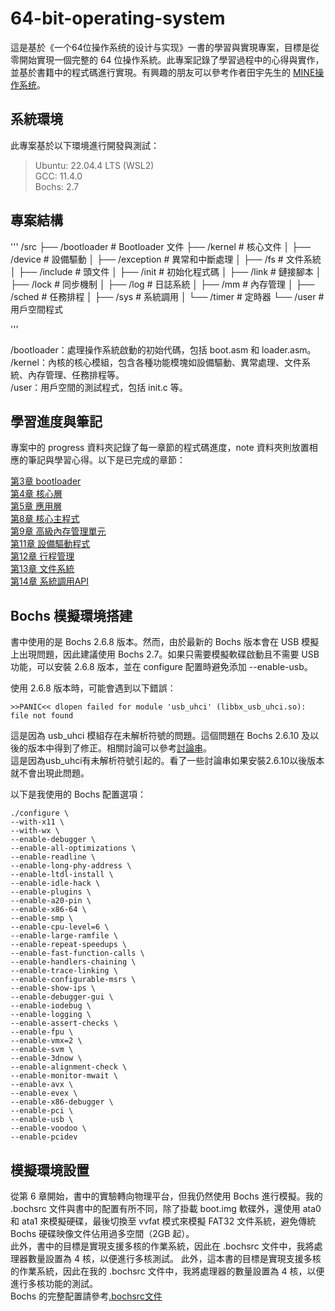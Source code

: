 # 64-bit-operating-system  
這是基於《一个64位操作系统的设计与实现》一書的學習與實現專案，目標是從零開始實現一個完整的 64 位操作系統。此專案記錄了學習過程中的心得與實作，並基於書籍中的程式碼進行實現。有興趣的朋友可以參考作者田宇先生的 [MINE操作系统](https://gitee.com/MINEOS_admin/publish)。  

## 系統環境
此專案基於以下環境進行開發與測試：  
>Ubuntu: 22.04.4 LTS (WSL2)  
>GCC: 11.4.0  
>Bochs: 2.7  

## 專案結構  

'''
/src
├── /bootloader         # Bootloader 文件
├── /kernel             # 核心文件
│   ├── /device         # 設備驅動
│   ├── /exception      # 異常和中斷處理
│   ├── /fs             # 文件系統
│   ├── /include        # 頭文件
│   ├── /init           # 初始化程式碼
│   ├── /link           # 鏈接腳本
│   ├── /lock           # 同步機制
│   ├── /log            # 日誌系統
│   ├── /mm             # 內存管理
│   ├── /sched          # 任務排程
│   ├── /sys            # 系統調用
│   └── /timer          # 定時器
└── /user               # 用戶空間程式

'''

/bootloader：處理操作系統啟動的初始代碼，包括 boot.asm 和 loader.asm。  
/kernel：內核的核心模組，包含各種功能模塊如設備驅動、異常處理、文件系統、內存管理、任務排程等。  
/user：用戶空間的測試程式，包括 init.c 等。  

## 學習進度與筆記  
專案中的 progress 資料夾記錄了每一章節的程式碼進度，note 資料夾則放置相應的筆記與學習心得。以下是已完成的章節：  

[第3章 bootloader](./note/ch3.md)  
[第4章 核心層](./note/ch4.md)  
[第5章 應用層](./note/ch5.md)  
[第8章 核心主程式](./note/ch8.md)  
[第9章 高級內存管理單元](./note/ch9.md)  
[第11章 設備驅動程式](./note/ch11.md)  
[第12章 行程管理](./note/ch12.md)  
[第13章 文件系統](./note/ch13.md)  
[第14章 系統調用API](./note/ch14.md)  

## Bochs 模擬環境搭建  

書中使用的是 Bochs 2.6.8 版本。然而，由於最新的 Bochs 版本會在 USB 模擬上出現問題，因此建議使用 Bochs 2.7。如果只需要模擬軟碟啟動且不需要 USB 功能，可以安裝 2.6.8 版本，並在 configure 配置時避免添加 --enable-usb。  

使用 2.6.8 版本時，可能會遇到以下錯誤：  

```
>>PANIC<< dlopen failed for module 'usb_uhci' (libbx_usb_uhci.so): file not found
```
這是因為 usb_uhci 模組存在未解析符號的問題。這個問題在 Bochs 2.6.10 及以後的版本中得到了修正。相關討論可以參考[討論串](https://sourceforge.net/p/bochs/discussion/39592/thread/58822184/)。  
這是因為usb_uhci有未解析符號引起的。看了一些討論串如果安裝2.6.10以後版本就不會出現此問題。  

以下是我使用的 Bochs 配置選項：  
```
./configure \
--with-x11 \
--with-wx \
--enable-debugger \
--enable-all-optimizations \
--enable-readline \
--enable-long-phy-address \
--enable-ltdl-install \
--enable-idle-hack \
--enable-plugins \
--enable-a20-pin \
--enable-x86-64 \
--enable-smp \
--enable-cpu-level=6 \
--enable-large-ramfile \
--enable-repeat-speedups \
--enable-fast-function-calls \
--enable-handlers-chaining \
--enable-trace-linking \
--enable-configurable-msrs \
--enable-show-ips \
--enable-debugger-gui \
--enable-iodebug \
--enable-logging \
--enable-assert-checks \
--enable-fpu \
--enable-vmx=2 \
--enable-svm \
--enable-3dnow \
--enable-alignment-check \
--enable-monitor-mwait \
--enable-avx \
--enable-evex \
--enable-x86-debugger \
--enable-pci \
--enable-usb \
--enable-voodoo \
--enable-pcidev
```

## 模擬環境設置  

從第 6 章開始，書中的實驗轉向物理平台，但我仍然使用 Bochs 進行模擬。我的 .bochsrc 文件與書中的配置有所不同，除了掛載 boot.img 軟碟外，還使用 ata0 和 ata1 來模擬硬碟，最後切換至 vvfat 模式來模擬 FAT32 文件系統，避免傳統 Bochs 硬碟映像文件佔用過多空間（2GB 起）。  
此外，書中的目標是實現支援多核的作業系統，因此在 .bochsrc 文件中，我將處理器數量設置為 4 核，以便進行多核測試。
此外，這本書的目標是實現支援多核的作業系統，因此在我的 .bochsrc 文件中，我將處理器的數量設置為 4 核，以便進行多核功能的測試。      
Bochs 的完整配置請參考[.bochsrc文件](./.bochsrc)